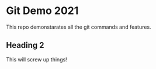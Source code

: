 # Git Demo 2021

This repo demonstarates all the git commands and features.

## Heading 2

This will screw up things!
